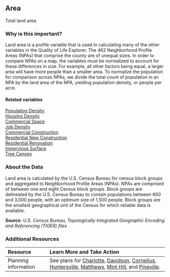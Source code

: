 ## Area
Total land area

### Why is this important?
Land area is a profile variable that is used in calculating many of the other variables in the Quality of Life Explorer. The 462 Neighborhood Profile Areas (NPAs) that comprise the county are of unequal sizes. In order to compare NPAs on a map, the variables must be normalized to account for these differences in size. For example, all other factors being equal, a larger area will have more people than a smaller area. To normalize the population for comparison across NPAs, we divide the total count of population in an NPA by the land area of the NPA, yielding population density, or people per acre. 

#### Related variables
<a href="javascript:void(0)" onclick="changeMetric('m47')">Population Density</a>  
<a href="javascript:void(0)" onclick="changeMetric('m5')">Housing Density</a>  
<a href="javascript:void(0)" onclick="changeMetric('m41')">Commercial Space</a>  
<a href="javascript:void(0)" onclick="changeMetric('m75')">Job Density</a>  
<a href="javascript:void(0)" onclick="changeMetric('m19')">Commercial Construction</a>  
<a href="javascript:void(0)" onclick="changeMetric('m8')">Residential New Construction</a>  
<a href="javascript:void(0)" onclick="changeMetric('m9')">Residential Renovation</a>  
<a href="javascript:void(0)" onclick="changeMetric('m4')">Impervious Surface</a>  
<a href="javascript:void(0)" onclick="changeMetric('m3')">Tree Canopy</a>  

### About the Data
Land area is calculated by the U.S. Census Bureau for census block groups and aggregated to Neighborhood Profile Areas (NPAs). NPAs are comprised of between one and eight Census block groups. Block groups are delineated by the U.S. Census Bureau to contain populations between 600 and 3,000 people, with an optimum size of 1,500 people. Block groups are the smallest geographical unit of the Census for which reliable data is available. 

_**Source**: U.S. Census Bureau, Topologically Integrated Geographic Encoding and Referencing (TIGER) files_

### Additional Resources
| Resource | Learn More and Take Action | 
|:--- | :--- |
|Planning information| See plans for [Charlotte](http://www.charlotteplanning.org), [Davidson](http://www.ci.davidson.nc.us/index.aspx?nid=68), [Cornelius](http://www.cornelius.org/index.aspx?nid=175), [Huntersville](http://www.huntersville.org/Departments/Planning.aspx), [Matthews](http://www.matthewsnc.gov/pview.aspx?id=20753&catid=567), [Mint Hill](http://www.minthill.com/planning_department.php?Planning-Department-43), and [Pineville](http://www.pinevillenc.gov/Departments/PlanningZoning/tabid/128/Default.aspx).
